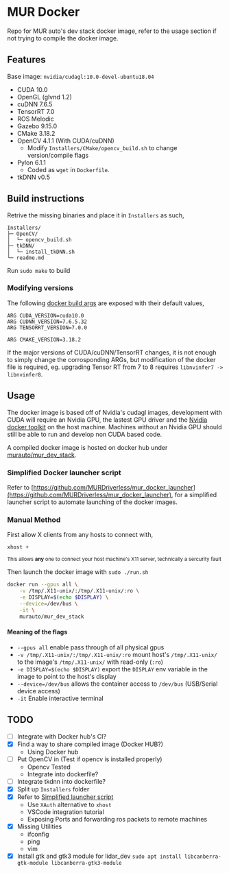 # MUR Docker
Repo for MUR auto's dev stack docker image, refer to the usage section if not trying to compile the docker image.
## Features
Base image: `nvidia/cudagl:10.0-devel-ubuntu18.04`
 - CUDA 10.0
 - OpenGL (glvnd 1.2)
 - cuDNN 7.6.5
 - TensorRT 7.0
 - ROS Melodic
 - Gazebo 9.15.0
 - CMake 3.18.2
 - OpenCV 4.1.1 (With CUDA/cuDNN)
    - Modify `Installers/CMake/opencv_build.sh` to change version/compile flags
 - Pylon 6.1.1
    - Coded as `wget` in `Dockerfile`.
 - tkDNN v0.5

## Build instructions
Retrive the missing binaries and place it in `Installers` as such,
```
Installers/
├─ OpenCV/
│  └─ opencv_build.sh
├─ tkDNN/
│  └─ install_tkDNN.sh
└─ readme.md
```

Run `sudo make` to build

### Modifying versions
The following [docker build args](https://docs.docker.com/engine/reference/builder/#arg) are exposed with their default values,

```
ARG CUDA_VERSION=cuda10.0
ARG CUDNN_VERSION=7.6.5.32
ARG TENSORRT_VERSION=7.0.0

ARG CMAKE_VERSION=3.18.2
```

If the major versions of CUDA/cuDNN/TensorRT changes, it is not enough to simply change the corrosponding ARGs, but modification of the docker file is required, eg. upgrading Tensor RT from 7 to 8 requires `libnvinfer7 -> libnvinfer8`.
## Usage
The docker image is based off of Nvidia's cudagl images, development with CUDA will require an Nvidia GPU, the lastest GPU driver and the [Nvidia docker toolkit](https://docs.nvidia.com/datacenter/cloud-native/container-toolkit/install-guide.html#docker) on the host machine. Machines without an Nvidia GPU should still be able to run and develop non CUDA based code.

A compiled docker image is hosted on docker hub under [murauto/mur_dev_stack](https://hub.docker.com/r/murauto/mur_dev_stack).

### Simplified Docker launcher script
Refer to [https://github.com/MURDriverless/mur_docker_launcher](https://github.com/MURDriverless/mur_docker_launcher), for a simplified launcher script to automate launching of the docker images.
### Manual Method
First allow X clients from any hosts to connect with,

`xhost +`

<sup>This allows **any** one to connect your host machine's X11 server, technically a sercurity fault</sup>

Then launch the docker image with `sudo ./run.sh`

```bash
docker run --gpus all \
    -v /tmp/.X11-unix/:/tmp/.X11-unix/:ro \
    -e DISPLAY=$(echo $DISPLAY) \
    --device=/dev/bus \
    -it \
    murauto/mur_dev_stack
```

#### Meaning of the flags
 - `--gpus all` enable pass through of all physical gpus
 - `-v /tmp/.X11-unix/:/tmp/.X11-unix/:ro` mount host's `/tmp/.X11-unix/` to the image's `/tmp/.X11-unix/` with read-only (`:ro`)
 - `-e DISPLAY=$(echo $DISPLAY)` export the `DISPLAY` env variable in the image to point to the host's display
 - `--device=/dev/bus` allows the container access to `/dev/bus` (USB/Serial device access)
 - `-it` Enable interactive terminal

## TODO
 - [ ] Integrate with Docker hub's CI?
 - [x] Find a way to share compiled image (Docker HUB?)
    - Using Docker hub
 - [ ] Put OpenCV in (Test if opencv is installed properly)
    - Opencv Tested
    - Integrate into dockerfile?
 - [ ] Integrate tkdnn into dockerfile?
 - [x] Split up `Installers` folder
 - [x] Refer to [Simplified launcher script](https://github.com/MURDriverless/mur_docker_launcher)
    - Use `XAuth` alternative to `xhost`
    - VSCode integration tutorial
    - Exposing Ports and forwarding ros packets to remote machines
 - [x] Missing Utilities
    - ifconfig
    - ping
    - vim
 - [x] Install gtk and gtk3 module for lidar_dev `sudo apt install libcanberra-gtk-module libcanberra-gtk3-module`
